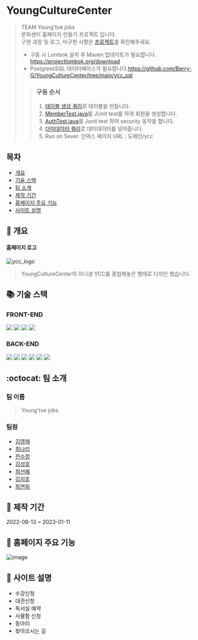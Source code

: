 # YoungCultureCenter


> TEAM Young'tve jobs  
> 문화센터 홈페이지 만들기 프로젝트 입니다.  
> 구현 과정 및 로그, 미구현 사항은 [프로젝트](https://github.com/users/Berry-G/projects/2/views/2)를 확인해주세요.
>
> * 구동 시 Lombok 설치 후 Maven 업데이트가 필요합니다. https://projectlombok.org/download
> * PostgressSQL 데이터베이스가 필요합니다.https://github.com/Berry-G/YoungCultureCenter/tree/main/ycc_sql
>
> > ### 구동 순서
> > 1. [테이블 생성 쿼리](https://github.com/Berry-G/YoungCultureCenter/blob/main/ycc_sql/yccdb_create.sql)로 테이블을 만듭니다. 
> > 2. [MemberTest.java](https://github.com/Berry-G/YoungCultureCenter/blob/main/YoungCultureCenter/src/test/java/MemberTest.java)를 JUnit test를 하여 회원을 생성합니다.
> > 3. [AuthTest.java](https://github.com/Berry-G/YoungCultureCenter/blob/main/YoungCultureCenter/src/test/java/AuthTest.java)를 Junit test 하여 security 동작을 합니다.
> > 4. [더미데이터 쿼리](https://github.com/Berry-G/YoungCultureCenter/blob/main/ycc_sql/yccdb_insert_dummyData.sql)로 데미데이터를 넣어줍니다.
> > 5. Run on Sever. 인덱스 페이지 URL : 도메인/ycc


## 목차
- [개요](#loudspeaker-개요)
- [기술 스택](#-기술-스택)
- [팀 소개](#octocat-팀-소개)
- [제작 기간](#-%EC%A0%9C%EC%9E%91-%EA%B8%B0%EA%B0%84)
- [홈페이지 주요 기능](#dart-홈페이지-주요-기능)
- [사이트 설명](#memo-사이트-설명)

## :loudspeaker: 개요
#### 홈페이지 로고
![ycc_logo](https://user-images.githubusercontent.com/69233747/196164673-6d2a30da-562d-455a-866a-df124eb0a3c3.png)
> YoungCultureCenter의 이니셜 YCC를 중첩해놓은 형태로 디자인 했습니다.


## 📚 기술 스택


### FRONT-END  
<img src="https://img.shields.io/badge/html5-E34F26?style=for-the-badge&logo=html5&logoColor=white"> <img src="https://img.shields.io/badge/css-1572B6?style=for-the-badge&logo=css3&logoColor=white"> <img src="https://img.shields.io/badge/javascript-F7DF1E?style=for-the-badge&logo=javascript&logoColor=black"> <img src="https://img.shields.io/badge/bootstrap-7952B3?style=for-the-badge&logo=bootstrap&logoColor=white">


### BACK-END  
<img src="https://img.shields.io/badge/spring-6DB33F?style=for-the-badge&logo=spring&logoColor=white"> <img src="https://img.shields.io/badge/java-007396?style=for-the-badge&logo=java&logoColor=white"> <img src="https://img.shields.io/badge/jquery-0769AD?style=for-the-badge&logo=jquery&logoColor=white"> <img src="https://img.shields.io/badge/Apache%20Maven-C71A36?style=for-the-badge&logo=Apache%20Maven&logoColor=white"> <img src="https://img.shields.io/badge/apache tomcat-F8DC75?style=for-the-badge&logo=apachetomcat&logoColor=white"> <img src="https://img.shields.io/badge/postgres-%23316192.svg?style=for-the-badge&logo=postgresql&logoColor=white">

## :octocat: 팀 소개
### 팀 이름
> Young'tve jobs

### 팀원

  * [김영채](https://github.com/Berry-G)
  * [최나리](https://github.com/Javaiary)
  * [전수정](https://github.com/asel0joo)
  * [김성호](https://github.com/xnlrlal)
  * [최선혜](https://github.com/Shyeo2)
  * [김지호](https://github.com/alwaysFinn)
  * [최연희](https://github.com/cyh6327)

## 📅 제작 기간
2022-08-13 ~ 2023-01-11

## :dart: 홈페이지 주요 기능

![image](https://user-images.githubusercontent.com/69233747/203011146-645fac1c-cacd-4013-96c2-20c471f3044b.png)

## :memo: 사이트 설명
* 수강신청
* 대관신청
* 독서실 예약
* 사물함 신청
* 동아리
* 찾아오시는 길
